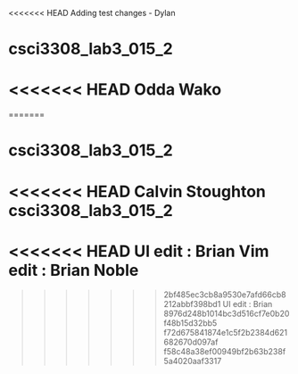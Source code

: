 <<<<<<< HEAD
Adding test changes - Dylan
# csci3308_lab3_015_2
<<<<<<< HEAD
Odda Wako
=======
=======
# csci3308_lab3_015_2
<<<<<<< HEAD
Calvin Stoughton
csci3308_lab3_015_2
=======
<<<<<<< HEAD
UI edit : Brian
Vim edit : Brian Noble
=======


>>>>>>> 2bf485ec3cb8a9530e7afd66cb8212abbf398bd1
UI edit : Brian
>>>>>>> 8976d248b1014bc3d516cf7e0b20f48b15d32bb5
>>>>>>> f72d675841874e1c5f2b2384d621682670d097af
>>>>>>> f58c48a38ef00949bf2b63b238f5a4020aaf3317
